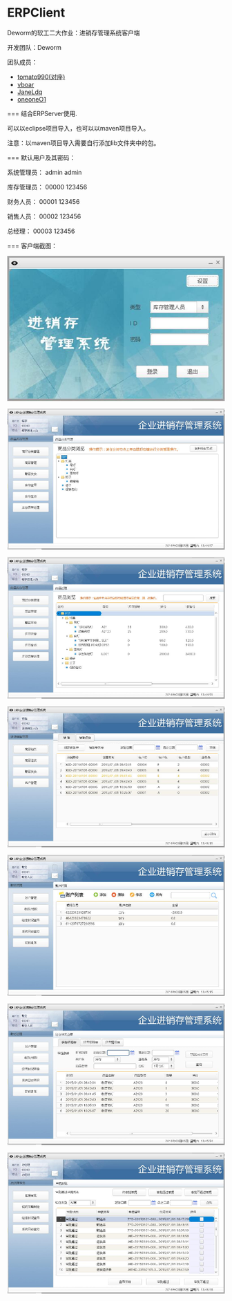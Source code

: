 # ERPClient
Deworm的软工二大作业：进销存管理系统客户端

开发团队：Deworm

团队成员：

- [tomato990(对座)](https://github.com/tomato990)
- [vboar](https://github.com/vboar)
- [JaneLdq](https://github.com/JaneLdq)
- [oneoneO1](https://github.com/oneoneO1)

===
结合ERPServer使用.

可以以eclipse项目导入，也可以以maven项目导入。

注意：以maven项目导入需要自行添加lib文件夹中的包。

===
默认用户及其密码：

系统管理员：	admin admin

库存管理员： 	00000 123456

财务人员：		00001 123456

销售人员：		00002 123456

总经理：		00003 123456

===
客户端截图：

![登录界面](introduction/login.jpg)

![商品分类管理](introduction/category.jpg)

![商品管理](introduction/commodity.jpg)

![销售管理](introduction/sale.jpg)

![账户管理](introduction/account.jpg)

![经营情况查看](introduction/condition.jpg)

![单据审批](introduction/check.jpg)